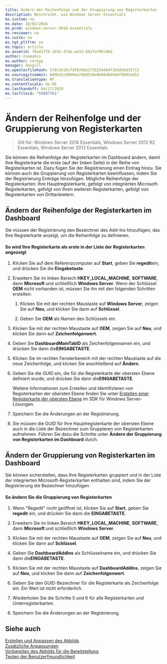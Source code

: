 ```yaml
---
title: Ändern der Reihenfolge und der Gruppierung von Registerkarten
description: Beschreibt, wie Windows Server Essentials
ms.custom: na
ms.date: 10/03/2016
ms.prod: windows-server-2016-essentials
ms.reviewer: na
ms.suite: na
ms.tgt_pltfrm: na
ms.topic: article
ms.assetid: 79a417fd-1b3e-47ab-ae33-bb1faf95c86d
author: nnamuhcs
ms.author: coreyp
manager: dongill
ms.openlocfilehash: 578c5619cfdf076bb2735254494f393d56d35713
ms.sourcegitcommit: 0d0b32c8986ba7db9536e0b8648d4ddf9b03e452
ms.translationtype: MT
ms.contentlocale: de-DE
ms.lasthandoff: 04/17/2019
ms.locfileid: "59887761"
---
```

# <a name="change-the-order-and-grouping-of-tabs"></a>Ändern der Reihenfolge und der Gruppierung von Registerkarten

>Gilt für: Windows Server 2016 Essentials, Windows Server 2012 R2 Essentials, Windows Server 2012 Essentials

Sie können die Reihenfolge der Registerkarten im Dashboard ändern, damit Ihre Registerkarte die erste (auf der linken Seite) in der Reihe von Registerkarten ist. Dazu fügen Sie der Registrierung einen Eintrag hinzu. Sie können auch die Gruppierung von Registerkarten beeinflussen, indem Sie der Registrierung Einträge hinzufügen. Mögliche Reihenfolge der Registerkarten: Ihre Hauptregisterkarte, gefolgt von integrierten Microsoft-Registerkarten, gefolgt von Ihren weiteren Registerkarten, gefolgt von Registerkarten von Drittanbietern.  
  
## <a name="change-the-order-of-the-tabs-in-the-dashboard"></a>Ändern der Reihenfolge der Registerkarten im Dashboard  
 Sie müssen der Registrierung den Bezeichner des Add-Ins hinzufügen, das Ihre Registerkarte anzeigt, um die Reihenfolge zu definieren.  
  
#### <a name="to-display-your-tab-first-in-the-list-of-tabs"></a>So wird Ihre Registerkarte als erste in der Liste der Registerkarten angezeigt  
  
1.  Klicken Sie auf dem Referenzcomputer auf **Start**, geben Sie **regedit**ein, und drücken Sie die **Eingabetaste**.  
  
2.  Erweitern Sie im linken Bereich **HKEY_LOCAL_MACHINE**, **SOFTWARE**, dann **Microsoft** und schließlich **Windows Server**. Wenn der Schlüssel **OEM** nicht vorhanden ist, müssen Sie ihn mit den folgenden Schritten erstellen:  
  
    1.  Klicken Sie mit der rechten Maustaste auf **Windows Server**, zeigen Sie auf **Neu**, und klicken Sie dann auf **Schlüssel**.  
  
    2.  Geben Sie **OEM** als Namen des Schlüssels ein.  
  
3.  Klicken Sie mit der rechten Maustaste auf **OEM**, zeigen Sie auf **Neu**, und klicken Sie dann auf **Zeichenfolgenwert**.  
  
4.  Geben Sie **DashboardMainTabID** als Zeichenfolgennamen ein, und drücken Sie dann die**EINGABETASTE**.  
  
5.  Klicken Sie im rechten Fensterbereich mit der rechten Maustaste auf die neue Zeichenfolge, und klicken Sie anschließend auf **Ändern**.  
  
6.  Geben Sie die GUID ein, die für die Registerkarte der obersten Ebene definiert wurde, und drücken Sie dann die**EINGABETASTE**.  
  
     Weitere Informationen zum Erstellen und Identifizieren von Registerkarten der obersten Ebene finden Sie unter [Erstellen einer Registerkarte der obersten Ebene](https://msdn.microsoft.com/library/gg513957) im SDK für Windows Server-Lösungen.  
  
7.  Speichern Sie die Änderungen an der Registrierung.  
  
8.  Sie müssen die GUID für Ihre Hauptregisterkarte der obersten Ebene auch in die Liste der Bezeichner zum Gruppieren von Registerkarten aufnehmen. Führen Sie dazu die Schritte unter **Ändern der Gruppierung von Registerkarten im Dashboard** durch.  
  
## <a name="change-the-grouping-of-tabs-in-the-dashboard"></a>Ändern der Gruppierung von Registerkarten im Dashboard  
 Sie können sicherstellen, dass Ihre Registerkarten gruppiert und in der Liste der integrierten Microsoft-Registerkarten enthalten sind, indem Sie der Registrierung die Bezeichner hinzufügen.  
  
#### <a name="to-change-the-grouping-of-tabs"></a>So ändern Sie die Gruppierung von Registerkarten  
  
1.  Wenn "Regedit" nicht geöffnet ist, klicken Sie auf **Start**, geben Sie **regedit** ein, und drücken Sie dann die **EINGABETASTE**.  
  
2.  Erweitern Sie im linken Bereich **HKEY_LOCAL_MACHINE**, **SOFTWARE**, dann **Microsoft** und schließlich **Windows Server**.  
  
3.  Klicken Sie mit der rechten Maustaste auf **OEM**, zeigen Sie auf **Neu**, und klicken Sie dann auf **Schlüssel**.  
  
4.  Geben Sie **DashboardAddIns** als Schlüsselname ein, und drücken Sie dann die**EINGABETASTE**.  
  
5.  Klicken Sie mit der rechten Maustaste auf **DashboardAddIns**, zeigen Sie auf **Neu**, und klicken Sie dann auf **Zeichenfolgenwert**.  
  
6.  Geben Sie den GUID-Bezeichner für die Registerkarte als Zeichenfolge ein. Ein Wert ist nicht erforderlich.  
  
7.  Wiederholen Sie die Schritte 5 und 6 für alle Registerkarten und Unterregisterkarten.  
  
8.  Speichern Sie die Änderungen an der Registrierung.  
  
## <a name="see-also"></a>Siehe auch  
 [Erstellen und Anpassen des Abbilds](Creating-and-Customizing-the-Image.md)   
 [Zusätzliche Anpassungen](Additional-Customizations.md)   
 [Vorbereiten des Abbilds für die Bereitstellung](Preparing-the-Image-for-Deployment.md)   
 [Testen der Benutzerfreundlichkeit](Testing-the-Customer-Experience.md)